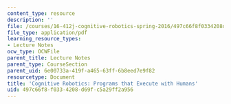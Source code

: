 ```yaml
---
content_type: resource
description: ''
file: /courses/16-412j-cognitive-robotics-spring-2016/497c66f8f0334208d69fc5a29ff2a956_MIT16_412JS16_L13.pdf
file_type: application/pdf
learning_resource_types:
- Lecture Notes
ocw_type: OCWFile
parent_title: Lecture Notes
parent_type: CourseSection
parent_uid: 6e00733a-419f-a465-63ff-6b8eed7e9f82
resourcetype: Document
title: 'Cognitive Robotics: Programs that Execute with Humans'
uid: 497c66f8-f033-4208-d69f-c5a29ff2a956
---
```

